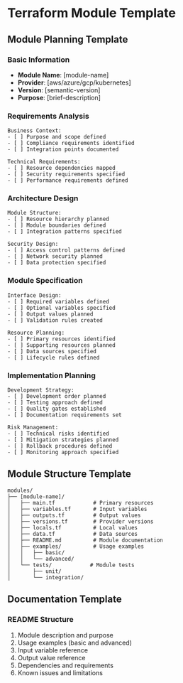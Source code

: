 # Terraform Module Template

## Module Planning Template

### Basic Information

- **Module Name**: [module-name]
- **Provider**: [aws/azure/gcp/kubernetes]
- **Version**: [semantic-version]
- **Purpose**: [brief-description]

### Requirements Analysis

```
Business Context:
- [ ] Purpose and scope defined
- [ ] Compliance requirements identified
- [ ] Integration points documented

Technical Requirements:
- [ ] Resource dependencies mapped
- [ ] Security requirements specified
- [ ] Performance requirements defined
```

### Architecture Design

```
Module Structure:
- [ ] Resource hierarchy planned
- [ ] Module boundaries defined
- [ ] Integration patterns specified

Security Design:
- [ ] Access control patterns defined
- [ ] Network security planned
- [ ] Data protection specified
```

### Module Specification

```
Interface Design:
- [ ] Required variables defined
- [ ] Optional variables specified
- [ ] Output values planned
- [ ] Validation rules created

Resource Planning:
- [ ] Primary resources identified
- [ ] Supporting resources planned
- [ ] Data sources specified
- [ ] Lifecycle rules defined
```

### Implementation Planning

```
Development Strategy:
- [ ] Development order planned
- [ ] Testing approach defined
- [ ] Quality gates established
- [ ] Documentation requirements set

Risk Management:
- [ ] Technical risks identified
- [ ] Mitigation strategies planned
- [ ] Rollback procedures defined
- [ ] Monitoring approach specified
```

## Module Structure Template

```
modules/
├── [module-name]/
│   ├── main.tf            # Primary resources
│   ├── variables.tf       # Input variables
│   ├── outputs.tf         # Output values
│   ├── versions.tf        # Provider versions
│   ├── locals.tf          # Local values
│   ├── data.tf            # Data sources
│   ├── README.md          # Module documentation
│   ├── examples/          # Usage examples
│   │   ├── basic/
│   │   └── advanced/
│   └── tests/            # Module tests
│       ├── unit/
│       └── integration/
```

## Documentation Template

### README Structure

1. Module description and purpose
2. Usage examples (basic and advanced)
3. Input variable reference
4. Output value reference
5. Dependencies and requirements
6. Known issues and limitations
